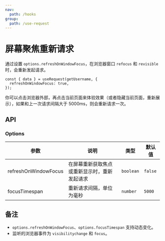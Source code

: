 ```yaml
---
nav:
  path: /hooks
group:
  path: /use-request
---
```


# 屏幕聚焦重新请求

通过设置 `options.refreshOnWindowFocus`，在浏览器窗口 `refocus` 和 `revisible` 时，会重新发起请求。

```tsx | pure
const { data } = useRequest(getUsername, {
  refreshOnWindowFocus: true,
});
```

你可以点击浏览器外部，再点击当前页面来体验效果（或者隐藏当前页面，重新展示），如果和上一次请求间隔大于 5000ms，则会重新请求一次。

<code src="./demo/refreshOnWindowFocus.tsx"></code>

## API

### Options

| 参数                 | 说明                                         | 类型      | 默认值  |
| -------------------- | -------------------------------------------- | --------- | ------- |
| refreshOnWindowFocus | 在屏幕重新获取焦点或重新显示时，重新发起请求 | `boolean` | `false` |
| focusTimespan        | 重新请求间隔，单位为毫秒                     | `number`  | `5000`  |

## 备注

- `options.refreshOnWindowFocus`、`options.focusTimespan` 支持动态变化。
- 监听的浏览器事件为 `visibilitychange` 和 `focus`。
